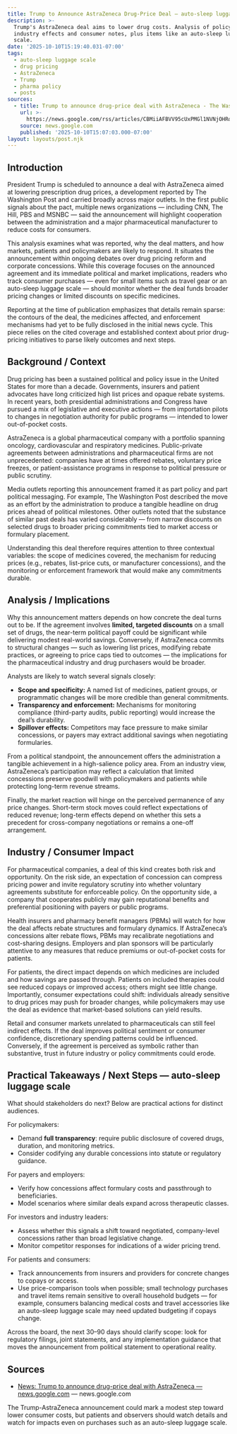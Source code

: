```yaml
---
title: Trump to Announce AstraZeneca Drug-Price Deal — auto-sleep luggage…
description: >-
  Trump's AstraZeneca deal aims to lower drug costs. Analysis of policy,
  industry effects and consumer notes, plus items like an auto-sleep luggage
  scale.
date: '2025-10-10T15:19:40.031-07:00'
tags:
  - auto-sleep luggage scale
  - drug pricing
  - AstraZeneca
  - Trump
  - pharma policy
  - posts
sources:
  - title: Trump to announce drug-price deal with AstraZeneca - The Washington Post
    url: >-
      https://news.google.com/rss/articles/CBMiiAFBVV95cUxPMGl1NVNjOHRoQ2NsT2J2MHl5dllwZWZzX3k5YkhJalh2Sl9zV1RzU2xTWFZOMkliQmY0WUlVZDI4d0tPTUh4Y1pnT1BFV2FUdlZxWk1QcUhVbXBXUGxMeGJvZXI4Wmo2NlpSbE9QS29MWld3SnRIb2FtamJSOVBGZ2w0Z3hsQXZr?oc=5
    source: news.google.com
    published: '2025-10-10T15:07:03.000-07:00'
layout: layouts/post.njk
---
```


## Introduction

President Trump is scheduled to announce a deal with AstraZeneca aimed at lowering prescription drug prices, a development reported by The Washington Post and carried broadly across major outlets. In the first public signals about the pact, multiple news organizations — including CNN, The Hill, PBS and MSNBC — said the announcement will highlight cooperation between the administration and a major pharmaceutical manufacturer to reduce costs for consumers.

This analysis examines what was reported, why the deal matters, and how markets, patients and policymakers are likely to respond. It situates the announcement within ongoing debates over drug pricing reform and corporate concessions. While this coverage focuses on the announced agreement and its immediate political and market implications, readers who track consumer purchases — even for small items such as travel gear or an auto-sleep luggage scale — should monitor whether the deal funds broader pricing changes or limited discounts on specific medicines.

Reporting at the time of publication emphasizes that details remain sparse: the contours of the deal, the medicines affected, and enforcement mechanisms had yet to be fully disclosed in the initial news cycle. This piece relies on the cited coverage and established context about prior drug-pricing initiatives to parse likely outcomes and next steps.

## Background / Context

Drug pricing has been a sustained political and policy issue in the United States for more than a decade. Governments, insurers and patient advocates have long criticized high list prices and opaque rebate systems. In recent years, both presidential administrations and Congress have pursued a mix of legislative and executive actions — from importation pilots to changes in negotiation authority for public programs — intended to lower out-of-pocket costs.

AstraZeneca is a global pharmaceutical company with a portfolio spanning oncology, cardiovascular and respiratory medicines. Public-private agreements between administrations and pharmaceutical firms are not unprecedented: companies have at times offered rebates, voluntary price freezes, or patient-assistance programs in response to political pressure or public scrutiny.

Media outlets reporting this announcement framed it as part policy and part political messaging. For example, The Washington Post described the move as an effort by the administration to produce a tangible headline on drug prices ahead of political milestones. Other outlets noted that the substance of similar past deals has varied considerably — from narrow discounts on selected drugs to broader pricing commitments tied to market access or formulary placement.

Understanding this deal therefore requires attention to three contextual variables: the scope of medicines covered, the mechanism for reducing prices (e.g., rebates, list-price cuts, or manufacturer concessions), and the monitoring or enforcement framework that would make any commitments durable.

## Analysis / Implications

Why this announcement matters depends on how concrete the deal turns out to be. If the agreement involves **limited, targeted discounts** on a small set of drugs, the near-term political payoff could be significant while delivering modest real-world savings. Conversely, if AstraZeneca commits to structural changes — such as lowering list prices, modifying rebate practices, or agreeing to price caps tied to outcomes — the implications for the pharmaceutical industry and drug purchasers would be broader.

Analysts are likely to watch several signals closely:

- **Scope and specificity:** A named list of medicines, patient groups, or programmatic changes will be more credible than general commitments.
- **Transparency and enforcement:** Mechanisms for monitoring compliance (third-party audits, public reporting) would increase the deal’s durability.
- **Spillover effects:** Competitors may face pressure to make similar concessions, or payers may extract additional savings when negotiating formularies.

From a political standpoint, the announcement offers the administration a tangible achievement in a high-salience policy area. From an industry view, AstraZeneca’s participation may reflect a calculation that limited concessions preserve goodwill with policymakers and patients while protecting long-term revenue streams.

Finally, the market reaction will hinge on the perceived permanence of any price changes. Short-term stock moves could reflect expectations of reduced revenue; long-term effects depend on whether this sets a precedent for cross-company negotiations or remains a one-off arrangement.

## Industry / Consumer Impact

For pharmaceutical companies, a deal of this kind creates both risk and opportunity. On the risk side, an expectation of concession can compress pricing power and invite regulatory scrutiny into whether voluntary agreements substitute for enforceable policy. On the opportunity side, a company that cooperates publicly may gain reputational benefits and preferential positioning with payers or public programs.

Health insurers and pharmacy benefit managers (PBMs) will watch for how the deal affects rebate structures and formulary dynamics. If AstraZeneca’s concessions alter rebate flows, PBMs may recalibrate negotiations and cost-sharing designs. Employers and plan sponsors will be particularly attentive to any measures that reduce premiums or out-of-pocket costs for patients.

For patients, the direct impact depends on which medicines are included and how savings are passed through. Patients on included therapies could see reduced copays or improved access; others might see little change. Importantly, consumer expectations could shift: individuals already sensitive to drug prices may push for broader changes, while policymakers may use the deal as evidence that market-based solutions can yield results.

Retail and consumer markets unrelated to pharmaceuticals can still feel indirect effects. If the deal improves political sentiment or consumer confidence, discretionary spending patterns could be influenced. Conversely, if the agreement is perceived as symbolic rather than substantive, trust in future industry or policy commitments could erode.

## Practical Takeaways / Next Steps — auto-sleep luggage scale

What should stakeholders do next? Below are practical actions for distinct audiences.

For policymakers:
- Demand **full transparency**: require public disclosure of covered drugs, duration, and monitoring metrics.
- Consider codifying any durable concessions into statute or regulatory guidance.

For payers and employers:
- Verify how concessions affect formulary costs and passthrough to beneficiaries.
- Model scenarios where similar deals expand across therapeutic classes.

For investors and industry leaders:
- Assess whether this signals a shift toward negotiated, company-level concessions rather than broad legislative change.
- Monitor competitor responses for indications of a wider pricing trend.

For patients and consumers:
- Track announcements from insurers and providers for concrete changes to copays or access.
- Use price-comparison tools when possible; small technology purchases and travel items remain sensitive to overall household budgets — for example, consumers balancing medical costs and travel accessories like an auto-sleep luggage scale may need updated budgeting if copays change.

Across the board, the next 30–90 days should clarify scope: look for regulatory filings, joint statements, and any implementation guidance that moves the announcement from political statement to operational reality.

## Sources

- [News: Trump to announce drug-price deal with AstraZeneca — news.google.com](https://news.google.com/rss/articles/CBMiiAFBVV95cUxPMGl1NVNjOHRoQ2NsT2J2MHl5dllwZWZzX3k5YkhJalh2Sl9zV1RzU2xTWFZOMkliQmY0WUlVZDI4d0tPTUh4Y1pnT1BFV2FUdlZxWk1QcUhVbXBXUGxMeGJvZXI4Wmo2NlpSbE9QS29MWld3SnRIb2FtamJSOVBGZ2w0Z3hsQXZr?oc=5) — news.google.com

The Trump-AstraZeneca announcement could mark a modest step toward lower consumer costs, but patients and observers should watch details and watch for impacts even on purchases such as an auto-sleep luggage scale.
